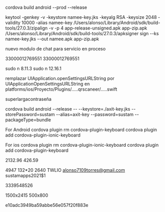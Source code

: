 cordova build android --prod --release

keytool -genkey -v -keystore namee-key.jks -keyalg RSA -keysize 2048 -validity 10000 -alias namee-key
 /Users/alonso/Library/Android/sdk/build-tools/27.0.3/zipalign -v -p 4 app-release-unsigned.apk app-zip.apk
 /Users/alonso/Library/Android/sdk/build-tools/27.0.3/apksigner sign --ks namee-key.jks --out namee.apk app-zip.apk

nuevo modulo de chat para servicio en proceso

33000012769551
33000012769551

sudo n 8.11.3
sudo n 12.16.1



remplazar UIApplication.openSettingsURLString por UIApplicationOpenSettingsURLString
en platforms/ios/Proyecto/Plugins/.....qrscaneer/.....swift

superlargacontraseña

cordova build android --release -- --keystore=./axit-key.jks --storePassword=sustam --alias=axit-key --password=sustam --packageType=bundle

For Android 
cordova plugin rm cordova-plugin-keyboard 
cordova plugin add cordova-plugin-ionic-keyboard

For ios
cordova plugin rm cordova-plugin-ionic-keyboard 
cordova plugin add cordova-plugin-keyboard 

2132.96
426.59

4947
132*20
2640
TWLIO
alonso7109torres@gmail.com
sustamapps2021$1

3339548526

1500x2415
500x800

e10adc3949ba59abbe56e057f20f883e